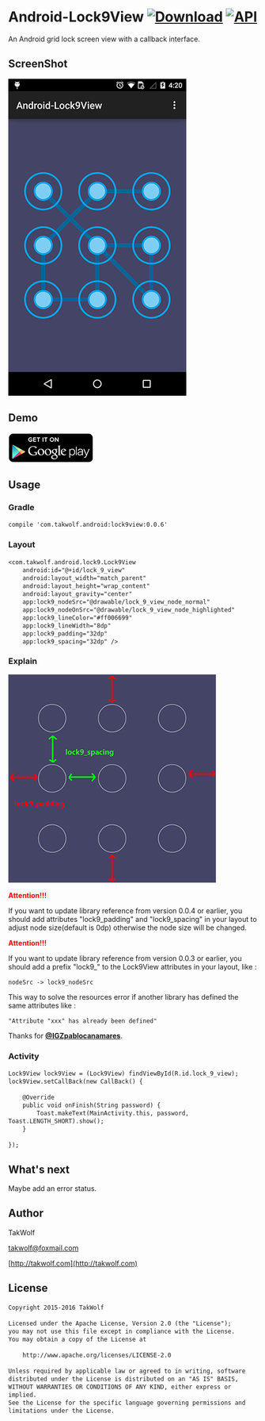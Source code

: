 # Android-Lock9View [![Download](https://api.bintray.com/packages/takwolf/maven/Android-Lock9View/images/download.svg)](https://bintray.com/takwolf/maven/Android-Lock9View/_latestVersion) [![API](https://img.shields.io/badge/API-5%2B-brightgreen.svg?style=flat)](https://android-arsenal.com/api?level=5) #

An Android grid lock screen view with a callback interface.

## ScreenShot ##

![Screenshot](screenshot/screenshot.png)

## Demo ##

[![Google Play Store](screenshot/git_it_on_google_play.png)](https://play.google.com/store/apps/details?id=com.takwolf.android.lock9)

## Usage ##

### Gradle ###

    compile 'com.takwolf.android:lock9view:0.0.6'

### Layout ###

    <com.takwolf.android.lock9.Lock9View
        android:id="@+id/lock_9_view"
        android:layout_width="match_parent"
        android:layout_height="wrap_content"
        android:layout_gravity="center"
        app:lock9_nodeSrc="@drawable/lock_9_view_node_normal"
        app:lock9_nodeOnSrc="@drawable/lock_9_view_node_highlighted"
        app:lock9_lineColor="#ff006699"
        app:lock9_lineWidth="8dp"
        app:lock9_padding="32dp"
        app:lock9_spacing="32dp" />

### Explain ###

![Explain](screenshot/explain.png)

<b style="color:red">Attention!!!</b>

If you want to update library reference from version 0.0.4 or earlier,
you should add attributes "lock9_padding" and "lock9_spacing" in your layout to adjust node size(default is 0dp)
otherwise the node size will be changed.

<b style="color:red">Attention!!!</b>

If you want to update library reference from version 0.0.3 or earlier,
you should add a prefix "lock9_" to the Lock9View attributes in your layout, like :

    nodeSrc -> lock9_nodeSrc

This way to solve the resources error if another library has defined the same attributes like :

    "Attribute "xxx" has already been defined"

Thanks for <b>[@IGZpablocanamares](https://github.com/IGZpablocanamares)</b>.

### Activity ###

    Lock9View lock9View = (Lock9View) findViewById(R.id.lock_9_view);
    lock9View.setCallBack(new CallBack() {

        @Override
        public void onFinish(String password) {
            Toast.makeText(MainActivity.this, password, Toast.LENGTH_SHORT).show();
        }

    });

## What's next ##

Maybe add an error status.

## Author ##

TakWolf

[takwolf@foxmail.com](mailto:takwolf@foxmail.com)

[http://takwolf.com](http://takwolf.com)

## License ##

    Copyright 2015-2016 TakWolf
    
    Licensed under the Apache License, Version 2.0 (the "License");
    you may not use this file except in compliance with the License.
    You may obtain a copy of the License at

        http://www.apache.org/licenses/LICENSE-2.0

    Unless required by applicable law or agreed to in writing, software
    distributed under the License is distributed on an "AS IS" BASIS,
    WITHOUT WARRANTIES OR CONDITIONS OF ANY KIND, either express or implied.
    See the License for the specific language governing permissions and
    limitations under the License.